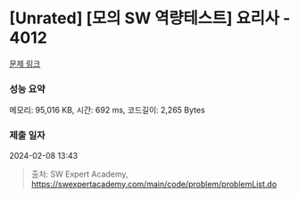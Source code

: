 # [Unrated] [모의 SW 역량테스트] 요리사 - 4012 

[문제 링크](https://swexpertacademy.com/main/code/problem/problemDetail.do?contestProbId=AWIeUtVakTMDFAVH) 

### 성능 요약

메모리: 95,016 KB, 시간: 692 ms, 코드길이: 2,265 Bytes

### 제출 일자

2024-02-08 13:43



> 출처: SW Expert Academy, https://swexpertacademy.com/main/code/problem/problemList.do
